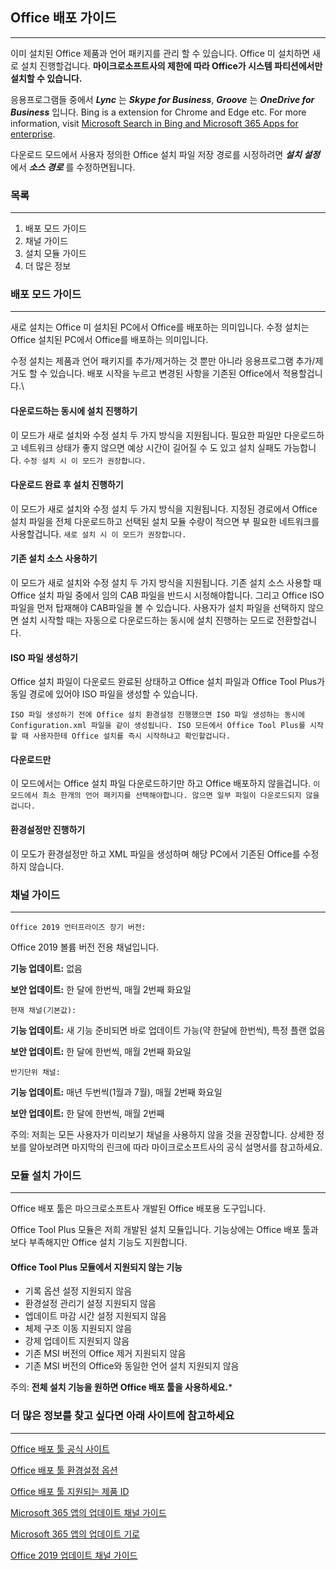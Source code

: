 ## Office 배포 가이드

---

이미 설치된 Office 제품과 언어 패키지를 관리 할 수 있습니다. Office 미 설치하면 새로 설치 진행할겁니다. **마이크로소프트사의 제한에 따라 Office가 시스템 파티션에서만 설치할 수 있습니다.**

응용프로그램들 중에서 ***Lync*** 는 ***Skype for Business***, ***Groove*** 는 ***OneDrive for Business*** 입니다. Bing is a extension for Chrome and Edge etc. For more information, visit [Microsoft Search in Bing and Microsoft 365 Apps for enterprise](https://docs.microsoft.com/ko-kr/deployoffice/microsoft-search-bing).

다운로드 모드에서 사용자 정의한 Office 설치 파일 저장 경로를 시정하려면 ***설치 설정*** 에서 ***소스 경로*** 를 수정하면됩니다.

### 목록

---

1. 배포 모드 가이드
2. 채널 가이드
3. 설치 모듈 가이드
4. 더 많은 정보

### 배포 모드 가이드

---

새로 설치는 Office 미 설치된 PC에서 Office를 배포하는 의미입니다. 수정 설치는 Office 설치된 PC에서 Office를 배포하는 의미입니다.

수정 설치는 제품과 언어 패키지를 추가/제거하는 것 뿐만 아니라 응용프로그램 추가/제거도 할 수 있습니다. 배포 시작을 누르고 변경된 사항을 기존된 Office에서 적용할겁니다.\

#### 다운로드하는 동시에 설치 진행하기

이 모드가 새로 설치와 수정 설치 두 가지 방식을 지원됩니다. 필요한 파일만 다운로드하고 네트워크 상태가 좋지 않으면 예상 시간이 길어질 수 도 있고 설치 실패도 가능합니다. `수정 설치 시 이 모드가 권장합니다.`

#### 다운로드 완료 후 설치 진행하기

이 모드가 새로 설치와 수정 설치 두 가지 방식을 지원됩니다. 지정된 경로에서 Office 설치 파일을 전체 다운로드하고 선택된 설치 모듈 수량이 적으면 부 필요한 네트워크를 사용할겁니다. `새로 설치 시 이 모드가 권장합니다.`

#### 기존 설치 소스 사용하기

이 모드가 새로 설치와 수정 설치 두 가지 방식을 지원됩니다. 기존 설치 소스 사용할 때 Office 설치 파일 중에서 임의 CAB 파일을 반드시 시정해야합니다. 그리고 Office ISO파일을 먼저 탑재해야 CAB파일을 볼 수 있습니다. 사용자가 설치 파일을 선택하지 않으면 설치 시작할 때는 자동으로 다운로드하는 동시에 설치 진행하는 모드로 전환할겁니다.

#### ISO 파일 생성하기

Office 설치 파일이 다운로드 완료된 상태하고 Office 설치 파일과 Office Tool Plus가 동일 경로에 있어야 ISO 파일을 생성할 수 있습니다.

`ISO 파일 생성하기 전에 Office 설치 환경설정 진행했으면 ISO 파일 생성하는 동시에 Configuration.xml 파일을 같이 생성됩니다. ISO 모든에서 Office Tool Plus를 시작할 때 사용자한테 Office 설치를 즉시 시작하냐고 확인할겁니다.`

#### 다운로드만

이 모드에서는 Office 설치 파일 다운로드하기만 하고 Office 배포하지 않을겁니다.
`이 모드에서 최소 한개의 언어 패키지를 선택해야합니다. 않으면 일부 파일이 다운로드되지 않을겁니다.`

#### 환경설정만 진행하기

이 모도가 환경설정만 하고 XML 파일을 생성하며 해당 PC에서 기존된 Office를 수정하지 않습니다.

### 채널 가이드

---

`Office 2019 언터프라이즈 장기 버전:`

Office 2019 볼륨 버전 전용 채널입니다.

**기능 업데이트:** 없음

**보안 업데이트:** 한 달에 한번씩, 매월 2번째 화요일

`현재 채널(기본값):`

**기능 업데이트:** 새 기능 준비되면 바로 업데이트 가능(약 한달에 한번씩), 특정 플랜 없음

**보안 업데이트:** 한 달에 한번씩, 매월 2번째 화요일

`반기단위 채널:`

**기능 업데이트:** 매년 두번씩(1월과 7월), 매월 2번째 화요일

**보안 업데이트:** 한 달에 한번씩, 매월 2번째

주의: 저희는 모든 사용자가 미리보기 채널을 사용하지 않을 것을 권장합니다. 상세한 정보를 알아보려면 마지막의 린크에 따라 마이크로소프트사의 공식 설명서를 참고하세요.

### 모듈 설치 가이드

---

Office 배포 툴은 마으크로소프트사 개발된 Office 배포용 도구입니다.

Office Tool Plus 모듈은 저희 개발된 설치 모듈입니다. 기능상에는 Office 배포 툴과 보다 부족해지만 Office 설치 기능도 지원합니다.

#### Office Tool Plus 모듈에서 지원되지 않는 기능

- 기록 옵션 설정 지원되지 않음
- 환경설정 관리기 설정 지원되지 않음
- 엡데이트 마감 시간 설정 지원되지 않음
- 체제 구조 이동 지원되지 않음
- 강제 업데이트 지원되지 않음
- 기존 MSI 버전의 Office 제거 지원되지 않음
- 기존 MSI 버전의 Office와 동일한 언어 설치 지원되지 않음

주의: **전체 설치 기능을 원하면 Office 배포 툴을 사용하세요.***

### 더 많은 정보를 찾고 싶다면 아래 사이트에 참고하세요

---

[Office 배포 툴 공식 사이트](https://aka.ms/ODT)

[Office 배포 툴 환경설정 옵션](https://docs.microsoft.com/ko-kr/DeployOffice/configuration-options-for-the-office-2016-deployment-tool)

[Office 배포 툴 지원되는 제품 ID](https://docs.microsoft.com/ko-kr/office365/troubleshoot/installation/product-ids-supported-office-deployment-click-to-run)

[Microsoft 365 앱의 업데이트 채널 가이드](https://docs.microsoft.com/ko-kr/deployoffice/overview-update-channels)

[Microsoft 365 앱의 업데이트 기로](https://docs.microsoft.com/ko-kr/officeupdates/update-history-microsoft365-apps-by-date)

[Office 2019 업데이트 채널 가이드](https://docs.microsoft.com/ko-kr/DeployOffice/office2019/update#update-channel-for-office-2019)
